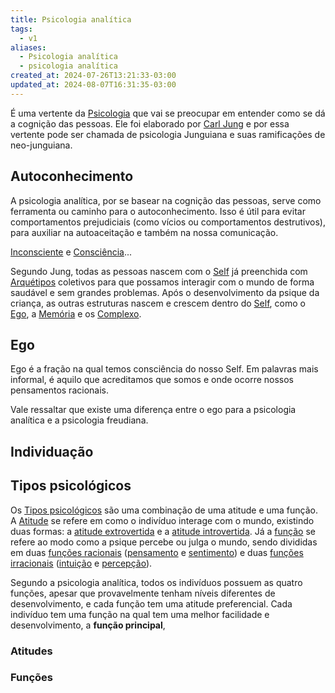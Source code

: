 ```yaml
---
title: Psicologia analítica
tags:
  - v1
aliases:
  - Psicologia analítica
  - psicologia analítica
created_at: 2024-07-26T13:21:33-03:00
updated_at: 2024-08-07T16:31:35-03:00
---
```


É uma vertente da [Psicologia](Psicologia.md) que vai se preocupar em entender como se dá a cognição das pessoas. Ele foi elaborado por [Carl Jung](../../../ideias/2024/07/07/Carl_Jung.md) e por essa vertente pode ser chamada de psicologia Junguiana e suas ramificações de neo-junguiana.

## Autoconhecimento

A psicologia analítica, por se basear na cognição das pessoas, serve como ferramenta ou caminho para o autoconhecimento. Isso é útil para evitar comportamentos prejudiciais (como vícios ou comportamentos destrutivos), para auxiliar na autoaceitação e também na nossa comunicação. 

[Inconsciente](../../../ideias/2024/07/12/Psicologia_Inconsciente.md) e [Consciência](../../../ideias/2024/07/12/Psicologia_Consciencia.md)...

Segundo Jung, todas as pessoas nascem com o [Self](../../../sementes/2024/06/2024-06-30-Self.md) já preenchida com [Arquétipos](../../../sementes/2024/06/2024-06-30-Arquetipos_psicologia.md) coletivos para que possamos interagir com o mundo de forma saudável e sem grandes problemas. Após o desenvolvimento da psique da criança, as outras estruturas nascem e crescem dentro do [Self](../../../sementes/2024/06/2024-06-30-Self.md), como o [Ego](../../../ideias/2024/07/12/Psicologia_Ego.md), a [Memória](../../../ideias/2024/07/08/Memoria.md) e os [Complexo](../06/Complexo.md).

## Ego  
Ego é a fração na qual temos consciência do nosso Self. Em palavras mais informal, é aquilo que acreditamos que somos e onde ocorre nossos pensamentos racionais.

Vale ressaltar que existe uma diferença entre o ego para a psicologia analítica e a psicologia freudiana.

## Individuação

## Tipos psicológicos  
Os [Tipos psicológicos](../../../ideias/2024/07/10/Psicologia_Tipos_psicologicos.md) são uma combinação de uma atitude e uma função. A [Atitude](../../../ideias/2024/07/12/Psicologia_Atitude.md) se refere em como o indivíduo interage com o mundo, existindo duas formas: a [atitude extrovertida](../../../ideias/2024/07/12/Psicologia_atitude_extrovertida.md) e a [atitude introvertida](../../../ideias/2024/07/12/Psicologia_atitude_introvertida.md). Já a [função](../../../ideias/2024/07/12/Psicologia_analitica_funcao.md) se refere ao modo como a psique percebe ou julga o mundo, sendo divididas em duas [funções racionais](../../../ideias/2024/07/12/Psicologia_analitica_funcoes_racionais.md) ([pensamento](../../../ideias/2024/07/12/Psicologia_analitica_pensamento.md) e [sentimento](../../../ideias/2024/07/12/Psicologia_analitica_sentimento.md)) e duas [funções irracionais](../../../ideias/2024/07/12/Psicologia_analitica_funcoes_irracionais.md) ([intuição](../../../ideias/2024/07/12/Psicologia_analitica_intuicao.md) e [percepção](../../../ideias/2024/07/12/Psicologia_analitica_percepcao.md)).

Segundo a psicologia analítica, todos os indivíduos possuem as quatro funções, apesar que provavelmente tenham níveis diferentes de desenvolvimento, e cada função tem uma atitude preferencial. Cada indivíduo tem uma função na qual tem uma melhor facilidade e desenvolvimento, a **função principal**,

### Atitudes

### Funções